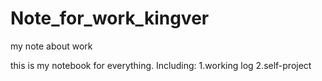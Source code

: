 # Note_for_work_kingver
my note about work

this is my notebook for everything.
Including:
1.working log
2.self-project
